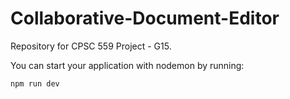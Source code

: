 # Collaborative-Document-Editor
Repository for CPSC 559 Project - G15.

You can start your application with nodemon by running:

```bash
npm run dev
```